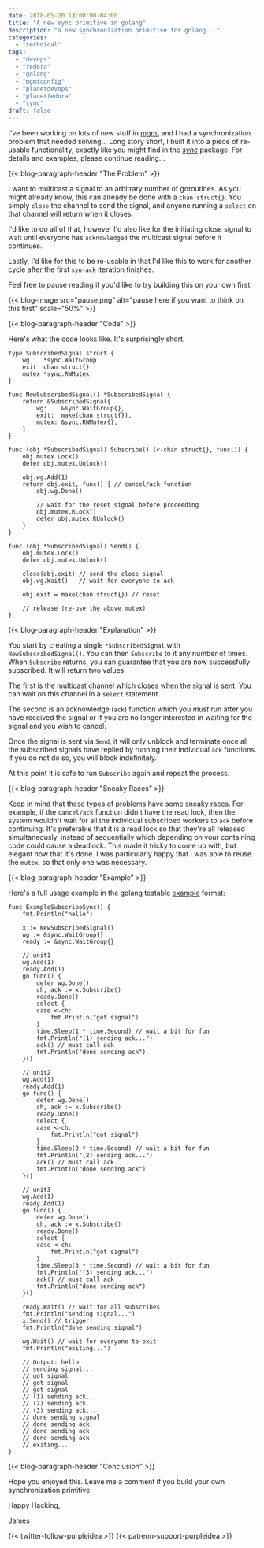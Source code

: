 ```yaml
---
date: 2018-05-20 18:00:00-04:00
title: "A new sync primitive in golang"
description: "a new synchronization primitive for golang..."
categories:
  - "technical"
tags:
  - "devops"
  - "fedora"
  - "golang"
  - "mgmtconfig"
  - "planetdevops"
  - "planetfedora"
  - "sync"
draft: false
---
```


I've been working on lots of new stuff in [mgmt](https://github.com/purpleidea/mgmt/)
and I had a synchronization problem that needed solving... Long story short, I
built it into a piece of re-usable functionality, exactly like you might find in
the _[sync](https://golang.org/pkg/sync/)_ package. For details and examples,
please continue reading...

{{< blog-paragraph-header "The Problem" >}}

I want to multicast a signal to an arbitrary number of goroutines. As you might
already know, this can already be done with a `chan struct{}`. You simply
`close` the channel to send the signal, and anyone running a `select` on that
channel will return when it closes.

I'd like to do all of that, however I'd also like for the initiating close
signal to wait until everyone has `acknowledged` the multicast signal before it
continues.

Lastly, I'd like for this to be re-usable in that I'd like this to work for
another cycle after the first `syn-ack` iteration finishes.

Feel free to pause reading if you'd like to try building this on your own first.

{{< blog-image src="pause.png" alt="pause here if you want to think on this first" scale="50%" >}}

{{< blog-paragraph-header "Code" >}}

Here's what the code looks like. It's surprisingly short.

```golang
type SubscribedSignal struct {
	wg    *sync.WaitGroup
	exit  chan struct{}
	mutex *sync.RWMutex
}

func NewSubscribedSignal() *SubscribedSignal {
	return &SubscribedSignal{
		wg:    &sync.WaitGroup{},
		exit:  make(chan struct{}),
		mutex: &sync.RWMutex{},
	}
}

func (obj *SubscribedSignal) Subscribe() (<-chan struct{}, func()) {
	obj.mutex.Lock()
	defer obj.mutex.Unlock()

	obj.wg.Add(1)
	return obj.exit, func() { // cancel/ack function
		obj.wg.Done()

		// wait for the reset signal before proceeding
		obj.mutex.RLock()
		defer obj.mutex.RUnlock()
	}
}

func (obj *SubscribedSignal) Send() {
	obj.mutex.Lock()
	defer obj.mutex.Unlock()

	close(obj.exit) // send the close signal
	obj.wg.Wait()   // wait for everyone to ack

	obj.exit = make(chan struct{}) // reset

	// release (re-use the above mutex)
}
```

{{< blog-paragraph-header "Explanation" >}}

You start by creating a single `*SubscribedSignal` with `NewSubscribedSignal()`.
You can then `Subscribe` to it any number of times. When `Subscribe` returns,
you can guarantee that you are now successfully subscribed. It will return two
values:

The first is the multicast channel which closes when the signal is sent. You can
wait on this channel in a `select` statement.

The second is an acknowledge (`ack`) function which you *must* run after you
have received the signal or if you are no longer interested in waiting for the
signal and you wish to cancel.

Once the signal is sent via `Send`, it will only unblock and terminate once all
the subscribed signals have replied by running their individual `ack` functions.
If you do not do so, you will block indefinitely.

At this point it is safe to run `Subscribe` again and repeat the process.

{{< blog-paragraph-header "Sneaky Races" >}}

Keep in mind that these types of problems have some sneaky races. For example,
if the `cancel/ack` function didn't have the read lock, then the system wouldn't
wait for all the individual subscribed workers to `ack` before continuing. It's
preferable that it is a read lock so that they're all released simultaneously,
instead of sequentially which depending on your containing code could cause a
deadlock. This made it tricky to come up with, but elegant now that it's done.
I was particularly happy that I was able to reuse the `mutex`, so that only one
was necessary.

{{< blog-paragraph-header "Example" >}}

Here's a full usage example in the golang testable
[example](https://blog.golang.org/examples) format:

```golang
func ExampleSubscribeSync() {
	fmt.Println("hello")

	x := NewSubscribedSignal()
	wg := &sync.WaitGroup{}
	ready := &sync.WaitGroup{}

	// unit1
	wg.Add(1)
	ready.Add(1)
	go func() {
		defer wg.Done()
		ch, ack := x.Subscribe()
		ready.Done()
		select {
		case <-ch:
			fmt.Println("got signal")
		}
		time.Sleep(1 * time.Second) // wait a bit for fun
		fmt.Println("(1) sending ack...")
		ack() // must call ack
		fmt.Println("done sending ack")
	}()

	// unit2
	wg.Add(1)
	ready.Add(1)
	go func() {
		defer wg.Done()
		ch, ack := x.Subscribe()
		ready.Done()
		select {
		case <-ch:
			fmt.Println("got signal")
		}
		time.Sleep(2 * time.Second) // wait a bit for fun
		fmt.Println("(2) sending ack...")
		ack() // must call ack
		fmt.Println("done sending ack")
	}()

	// unit3
	wg.Add(1)
	ready.Add(1)
	go func() {
		defer wg.Done()
		ch, ack := x.Subscribe()
		ready.Done()
		select {
		case <-ch:
			fmt.Println("got signal")
		}
		time.Sleep(3 * time.Second) // wait a bit for fun
		fmt.Println("(3) sending ack...")
		ack() // must call ack
		fmt.Println("done sending ack")
	}()

	ready.Wait() // wait for all subscribes
	fmt.Println("sending signal...")
	x.Send() // trigger!
	fmt.Println("done sending signal")

	wg.Wait() // wait for everyone to exit
	fmt.Println("exiting...")

	// Output: hello
	// sending signal...
	// got signal
	// got signal
	// got signal
	// (1) sending ack...
	// (2) sending ack...
	// (3) sending ack...
	// done sending signal
	// done sending ack
	// done sending ack
	// done sending ack
	// exiting...
}
```

{{< blog-paragraph-header "Conclusion" >}}

Hope you enjoyed this. Leave me a comment if you build your own synchronization
primitive.

Happy Hacking,

James

{{< twitter-follow-purpleidea >}}
{{< patreon-support-purpleidea >}}
